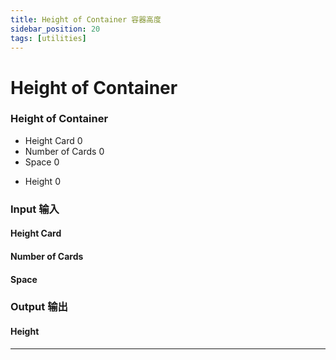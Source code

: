 ```yaml
---
title: Height of Container 容器高度
sidebar_position: 20
tags: [utilities]
---
```


# Height of Container


<div className="patch-container">
    <div className="patch processor">
        <h3>Height of Container</h3>
        <ul className="inputs">
            <li>Height Card <span>0</span></li>
            <li>Number of Cards <span>0</span></li>
            <li>Space <span>0</span></li>
        </ul>
        <ul className="outputs">
            <li>Height <span>0</span></li>
        </ul>
    </div>
</div>

<div className="port-descriptions">
<div className="inputs">

### Input 输入

#### Height Card

#### Number of Cards

#### Space

</div>
<div className="outputs">

### Output 输出

#### Height

</div>
</div>


------
